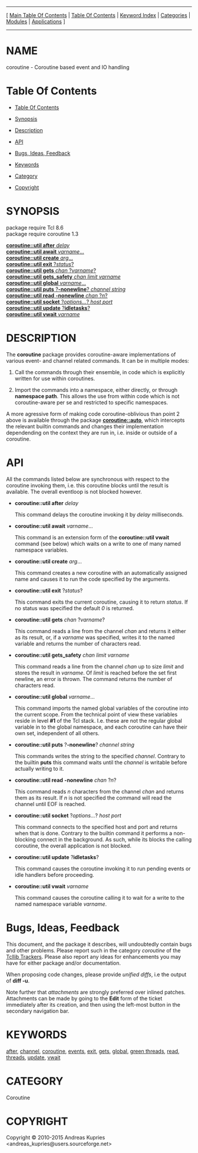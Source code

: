 
[//000000001]: # (coroutine \- Coroutine utilities)
[//000000002]: # (Generated from file 'tcllib\_coroutine\.man' by tcllib/doctools with format 'markdown')
[//000000003]: # (Copyright &copy; 2010\-2015 Andreas Kupries <andreas\_kupries@users\.sourceforge\.net>)
[//000000004]: # (coroutine\(n\) 1\.3 tcllib "Coroutine utilities")

<hr> [ <a href="../../../../toc.md">Main Table Of Contents</a> &#124; <a
href="../../../toc.md">Table Of Contents</a> &#124; <a
href="../../../../index.md">Keyword Index</a> &#124; <a
href="../../../../toc0.md">Categories</a> &#124; <a
href="../../../../toc1.md">Modules</a> &#124; <a
href="../../../../toc2.md">Applications</a> ] <hr>

# NAME

coroutine \- Coroutine based event and IO handling

# <a name='toc'></a>Table Of Contents

  - [Table Of Contents](#toc)

  - [Synopsis](#synopsis)

  - [Description](#section1)

  - [API](#section2)

  - [Bugs, Ideas, Feedback](#section3)

  - [Keywords](#keywords)

  - [Category](#category)

  - [Copyright](#copyright)

# <a name='synopsis'></a>SYNOPSIS

package require Tcl 8\.6  
package require coroutine 1\.3  

[__coroutine::util after__ *delay*](#1)  
[__coroutine::util await__ *varname*\.\.\.](#2)  
[__coroutine::util create__ *arg*\.\.\.](#3)  
[__coroutine::util exit__ ?*status*?](#4)  
[__coroutine::util gets__ *chan* ?*varname*?](#5)  
[__coroutine::util gets\_safety__ *chan* *limit* *varname*](#6)  
[__coroutine::util global__ *varname*\.\.\.](#7)  
[__coroutine::util puts__ ?__\-nonewline__? *channel* *string*](#8)  
[__coroutine::util read__ __\-nonewline__ *chan* ?*n*?](#9)  
[__coroutine::util socket__ ?*options\.\.\.*? *host* *port*](#10)  
[__coroutine::util update__ ?__idletasks__?](#11)  
[__coroutine::util vwait__ *varname*](#12)  

# <a name='description'></a>DESCRIPTION

The __coroutine__ package provides coroutine\-aware implementations of
various event\- and channel related commands\. It can be in multiple modes:

  1. Call the commands through their ensemble, in code which is explicitly
     written for use within coroutines\.

  1. Import the commands into a namespace, either directly, or through
     __namespace path__\. This allows the use from within code which is not
     coroutine\-aware per se and restricted to specific namespaces\.

A more agressive form of making code coroutine\-oblivious than point 2 above is
available through the package __[coroutine::auto](coro\_auto\.md)__, which
intercepts the relevant builtin commands and changes their implementation
dependending on the context they are run in, i\.e\. inside or outside of a
coroutine\.

# <a name='section2'></a>API

All the commands listed below are synchronous with respect to the coroutine
invoking them, i\.e\. this coroutine blocks until the result is available\. The
overall eventloop is not blocked however\.

  - <a name='1'></a>__coroutine::util after__ *delay*

    This command delays the coroutine invoking it by *delay* milliseconds\.

  - <a name='2'></a>__coroutine::util await__ *varname*\.\.\.

    This command is an extension form of the __coroutine::util vwait__
    command \(see below\) which waits on a write to one of many named namespace
    variables\.

  - <a name='3'></a>__coroutine::util create__ *arg*\.\.\.

    This command creates a new coroutine with an automatically assigned name and
    causes it to run the code specified by the arguments\.

  - <a name='4'></a>__coroutine::util exit__ ?*status*?

    This command exits the current coroutine, causing it to return *status*\.
    If no status was specified the default *0* is returned\.

  - <a name='5'></a>__coroutine::util gets__ *chan* ?*varname*?

    This command reads a line from the channel *chan* and returns it either as
    its result, or, if a *varname* was specified, writes it to the named
    variable and returns the number of characters read\.

  - <a name='6'></a>__coroutine::util gets\_safety__ *chan* *limit* *varname*

    This command reads a line from the channel *chan* up to size *limit* and
    stores the result in *varname*\. Of *limit* is reached before the set
    first newline, an error is thrown\. The command returns the number of
    characters read\.

  - <a name='7'></a>__coroutine::util global__ *varname*\.\.\.

    This command imports the named global variables of the coroutine into the
    current scope\. From the technical point of view these variables reside in
    level __\#1__ of the Tcl stack\. I\.e\. these are not the regular global
    variable in to the global namespace, and each coroutine can have their own
    set, independent of all others\.

  - <a name='8'></a>__coroutine::util puts__ ?__\-nonewline__? *channel* *string*

    This commands writes the string to the specified *channel*\. Contrary to
    the builtin __puts__ this command waits until the *channel* is
    writable before actually writing to it\.

  - <a name='9'></a>__coroutine::util read__ __\-nonewline__ *chan* ?*n*?

    This command reads *n* characters from the channel *chan* and returns
    them as its result\. If *n* is not specified the command will read the
    channel until EOF is reached\.

  - <a name='10'></a>__coroutine::util socket__ ?*options\.\.\.*? *host* *port*

    This command connects to the specified host and port and returns when that
    is done\. Contrary to the builtin command it performs a non\-blocking connect
    in the background\. As such, while its blocks the calling coroutine, the
    overall application is not blocked\.

  - <a name='11'></a>__coroutine::util update__ ?__idletasks__?

    This command causes the coroutine invoking it to run pending events or idle
    handlers before proceeding\.

  - <a name='12'></a>__coroutine::util vwait__ *varname*

    This command causes the coroutine calling it to wait for a write to the
    named namespace variable *varname*\.

# <a name='section3'></a>Bugs, Ideas, Feedback

This document, and the package it describes, will undoubtedly contain bugs and
other problems\. Please report such in the category *coroutine* of the [Tcllib
Trackers](http://core\.tcl\.tk/tcllib/reportlist)\. Please also report any ideas
for enhancements you may have for either package and/or documentation\.

When proposing code changes, please provide *unified diffs*, i\.e the output of
__diff \-u__\.

Note further that *attachments* are strongly preferred over inlined patches\.
Attachments can be made by going to the __Edit__ form of the ticket
immediately after its creation, and then using the left\-most button in the
secondary navigation bar\.

# <a name='keywords'></a>KEYWORDS

[after](\.\./\.\./\.\./\.\./index\.md\#after),
[channel](\.\./\.\./\.\./\.\./index\.md\#channel),
[coroutine](\.\./\.\./\.\./\.\./index\.md\#coroutine),
[events](\.\./\.\./\.\./\.\./index\.md\#events),
[exit](\.\./\.\./\.\./\.\./index\.md\#exit), [gets](\.\./\.\./\.\./\.\./index\.md\#gets),
[global](\.\./\.\./\.\./\.\./index\.md\#global), [green
threads](\.\./\.\./\.\./\.\./index\.md\#green\_threads),
[read](\.\./\.\./\.\./\.\./index\.md\#read),
[threads](\.\./\.\./\.\./\.\./index\.md\#threads),
[update](\.\./\.\./\.\./\.\./index\.md\#update),
[vwait](\.\./\.\./\.\./\.\./index\.md\#vwait)

# <a name='category'></a>CATEGORY

Coroutine

# <a name='copyright'></a>COPYRIGHT

Copyright &copy; 2010\-2015 Andreas Kupries <andreas\_kupries@users\.sourceforge\.net>
